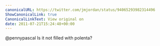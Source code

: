 ```yaml
---
canonicalURL: https://twitter.com/jmjordan/status/94065293982314496
ShowCanonicalLink: true
CanonicalLinkText: View original on
date: 2011-07-21T15:24:48+00:00
---
```

@pennypascal Is it not filled with polenta?
